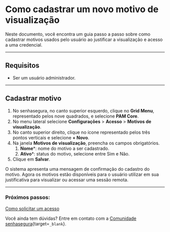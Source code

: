# Como cadastrar um novo motivo de visualização

Neste documento, você encontra um guia passo a passo sobre como cadastrar motivos usados pelo usuário ao justificar a visualização e acesso a uma credencial.

---
## Requisitos

* Ser um usuário administrador.

---
## Cadastrar motivo

1. No senhasegura, no canto superior esquerdo, clique no **Grid Menu**, representado pelos nove quadrados, e selecione **PAM Core**.
2. No menu lateral selecione **Configurações** > **Acesso** > **Motivos de visualização**.
3. No canto superior direito, clique no ícone representado pelos três pontos verticais e selecione **+ Novo**.
4. Na janela **Motivos de visualização**, preencha os campos obrigatórios.
    1. **Nome***: nome do motivo a ser cadastrado.
    2. **Ativo***: status do motivo, selecione entre Sim e Não.
5. Clique em **Salvar**.

O sistema apresenta uma mensagem de confirmação do cadastro do motivo. Agora os motivos estão disponíveis para o usuário utilizar em sua justificativa para visualizar ou acessar uma sessão remota.

---
### Próximos passos:
[Como solicitar um acesso](/v3-33/docs/pt/pam-session-how-to-request-access)

Você ainda tem dúvidas? Entre em contato com a [Comunidade senhasegura](https://community.senhasegura.io/){target=`_blank`}.